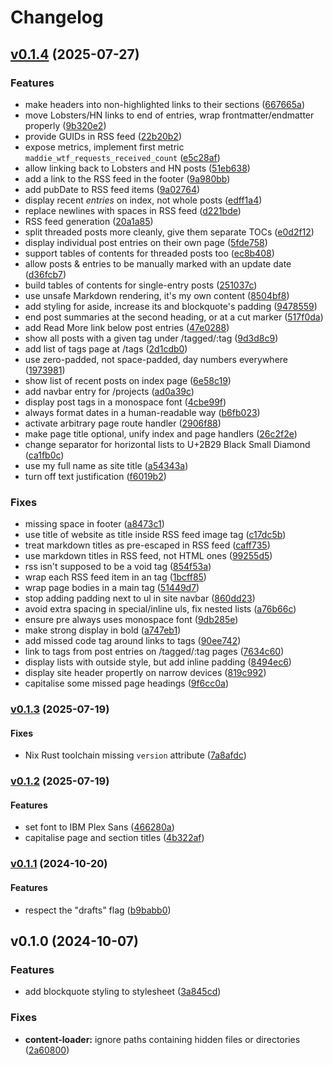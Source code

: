 # Changelog

## [v0.1.4](https://github.com/maddiemort/maddie-wtf/compare/v0.1.3...667665a7c9d6d4cb79677ca59dadeda8eb6614ca) (2025-07-27)

### Features

* make headers into non-highlighted links to their sections
([667665a](https://github.com/maddiemort/maddie-wtf/commit/667665a7c9d6d4cb79677ca59dadeda8eb6614ca))
* move Lobsters/HN links to end of entries, wrap frontmatter/endmatter
properly
([9b320e2](https://github.com/maddiemort/maddie-wtf/commit/9b320e25e98ee373b5ca5140e39725f2922574e2))
* provide GUIDs in RSS feed
([22b20b2](https://github.com/maddiemort/maddie-wtf/commit/22b20b2a9e8bb8356f3a8eecaeb74541d8244641))
* expose metrics, implement first metric `maddie_wtf_requests_received_count`
([e5c28af](https://github.com/maddiemort/maddie-wtf/commit/e5c28af1880c08a276ae7b36174cc546b640bc47))
* allow linking back to Lobsters and HN posts
([51eb638](https://github.com/maddiemort/maddie-wtf/commit/51eb63842f95cc0cfd441ce868cc51c575bafc7d))
* add a link to the RSS feed in the footer
([9a980bb](https://github.com/maddiemort/maddie-wtf/commit/9a980bba21ebdea43de8c4566dfbafcd3d2be737))
* add pubDate to RSS feed items
([9a02764](https://github.com/maddiemort/maddie-wtf/commit/9a027641e8d1a7deb5c782543a474f0552ac2a9e))
* display recent *entries* on index, not whole posts
([edff1a4](https://github.com/maddiemort/maddie-wtf/commit/edff1a4b8d96904dc93c768feae1b39ec147121f))
* replace newlines with spaces in RSS feed
([d221bde](https://github.com/maddiemort/maddie-wtf/commit/d221bde0808d1f8163eede7fa320955b9b794d8e))
* RSS feed generation
([20a1a85](https://github.com/maddiemort/maddie-wtf/commit/20a1a852cba917a3d2833b8b87bc64adf2c222c3))
* split threaded posts more cleanly, give them separate TOCs
([e0d2f12](https://github.com/maddiemort/maddie-wtf/commit/e0d2f123ad50a27414553c97ec0dcdf8fc462275))
* display individual post entries on their own page
([5fde758](https://github.com/maddiemort/maddie-wtf/commit/5fde758d2799cb74781e37e7a08cc8b1502b572d))
* support tables of contents for threaded posts too
([ec8b408](https://github.com/maddiemort/maddie-wtf/commit/ec8b4087c7f7b440fbf11d1b3eaed2bea292f02c))
* allow posts & entries to be manually marked with an update date
([d36fcb7](https://github.com/maddiemort/maddie-wtf/commit/d36fcb7af3bd44e2c75bb3ec29d8a9288694f0db))
* build tables of contents for single-entry posts
([251037c](https://github.com/maddiemort/maddie-wtf/commit/251037c3d68a9ab8a2edbc40e069edc1c130b076))
* use unsafe Markdown rendering, it's my own content
([8504bf8](https://github.com/maddiemort/maddie-wtf/commit/8504bf80190702a3dce527f425add009cc6e8354))
* add styling for aside, increase its and blockquote's padding
([9478559](https://github.com/maddiemort/maddie-wtf/commit/94785593ab978d6a669fd4a0c2c2ccc2e675b009))
* end post summaries at the second heading, or at a cut marker
([517f0da](https://github.com/maddiemort/maddie-wtf/commit/517f0da20a65a669e9bb3934f774a8fed8e93c4e))
* add Read More link below post entries
([47e0288](https://github.com/maddiemort/maddie-wtf/commit/47e02887c223decccd6f78de385d3c4f70e046ec))
* show all posts with a given tag under /tagged/:tag
([9d3d8c9](https://github.com/maddiemort/maddie-wtf/commit/9d3d8c99b1ac46d6449e3c6c6e36a0299ad23c4e))
* add list of tags page at /tags
([2d1cdb0](https://github.com/maddiemort/maddie-wtf/commit/2d1cdb060260e51217df6414316ea4b624a5ed31))
* use zero-padded, not space-padded, day numbers everywhere
([1973981](https://github.com/maddiemort/maddie-wtf/commit/19739817118d45b230e9beb629add648b003c335))
* show list of recent posts on index page
([6e58c19](https://github.com/maddiemort/maddie-wtf/commit/6e58c1980dbdd59045ecaa9c365968c5680433dc))
* add navbar entry for /projects
([ad0a39c](https://github.com/maddiemort/maddie-wtf/commit/ad0a39ce6c0175a5176ebdf363b611b90e169cfb))
* display post tags in a monospace font
([4cbe99f](https://github.com/maddiemort/maddie-wtf/commit/4cbe99fe0d60e581457278d9f4ed536466cd130b))
* always format dates in a human-readable way
([b6fb023](https://github.com/maddiemort/maddie-wtf/commit/b6fb0235d5168c4dd054d18036e64dc770eda4fa))
* activate arbitrary page route handler
([2906f88](https://github.com/maddiemort/maddie-wtf/commit/2906f88e350ff9d5a679a2ff2ade31b880e557ff))
* make page title optional, unify index and page handlers
([26c2f2e](https://github.com/maddiemort/maddie-wtf/commit/26c2f2e7ec3d91bd7829cdfb11c70f9a6144e6a1))
* change separator for horizontal lists to U+2B29 Black Small Diamond
([ca1fb0c](https://github.com/maddiemort/maddie-wtf/commit/ca1fb0ca12ed495f93b29cbe3e7c6fb5ce67fffa))
* use my full name as site title
([a54343a](https://github.com/maddiemort/maddie-wtf/commit/a54343aca028ce2e23da06af2fb68084bc4b580c))
* turn off text justification
([f6019b2](https://github.com/maddiemort/maddie-wtf/commit/f6019b29caae4081afa1b8f22bb79f01b96aa937))

### Fixes

* missing space in footer
([a8473c1](https://github.com/maddiemort/maddie-wtf/commit/a8473c1bfaec00c2bfefbacecdf6d09c5a6e54eb))
* use title of website as title inside RSS feed image tag
([c17dc5b](https://github.com/maddiemort/maddie-wtf/commit/c17dc5b399bb32b80e56f25efad5f386a0c9909c))
* treat markdown titles as pre-escaped in RSS feed
([caff735](https://github.com/maddiemort/maddie-wtf/commit/caff735436a0a96d402871af4cdf74c8c48e38ed))
* use markdown titles in RSS feed, not HTML ones
([99255d5](https://github.com/maddiemort/maddie-wtf/commit/99255d52cc2f6b9d83f853c78cc49bb8494eb700))
* rss isn't supposed to be a void tag
([854f53a](https://github.com/maddiemort/maddie-wtf/commit/854f53a91d98774f3a192184ac1792dab8333535))
* wrap each RSS feed item in an <item> tag
([1bcff85](https://github.com/maddiemort/maddie-wtf/commit/1bcff85a04418865db50e6f52a2768c99968bb69))
* wrap page bodies in a main tag
([51449d7](https://github.com/maddiemort/maddie-wtf/commit/51449d70d5c441127c6fe5d79ce0aba801caa506))
* stop adding padding next to ul in site navbar
([860dd23](https://github.com/maddiemort/maddie-wtf/commit/860dd236fd6928eda7c7bed0e23fe444bb29e7bb))
* avoid extra spacing in special/inline uls, fix nested lists
([a76b66c](https://github.com/maddiemort/maddie-wtf/commit/a76b66ce7426f0ec1d25d72569ca9f11c407a0f9))
* ensure pre always uses monospace font
([9db285e](https://github.com/maddiemort/maddie-wtf/commit/9db285e67639ec91e4f5a35633c846be4e553175))
* make strong display in bold
([a747eb1](https://github.com/maddiemort/maddie-wtf/commit/a747eb17da2eabb4f592ee885b4f6af7ab132489))
* add missed code tag around links to tags
([90ee742](https://github.com/maddiemort/maddie-wtf/commit/90ee7425835d73d291980abb107791c705d8b661))
* link to tags from post entries on /tagged/:tag pages
([7634c60](https://github.com/maddiemort/maddie-wtf/commit/7634c608328f5c41e9e536f88621b81ab6949025))
* display lists with outside style, but add inline padding
([8494ec6](https://github.com/maddiemort/maddie-wtf/commit/8494ec67b980794ba5882717ea942fc24a7b3d28))
* display site header propertly on narrow devices
([819c992](https://github.com/maddiemort/maddie-wtf/commit/819c992c1fb41ae1d7d7b60b6ed411a8a744e906))
* capitalise some missed page headings
([9f6cc0a](https://github.com/maddiemort/maddie-wtf/commit/9f6cc0a4fb20da07f320582126132c77447eda5d))

### [v0.1.3](https://github.com/maddiemort/maddie-wtf/compare/v0.1.2...v0.1.3) (2025-07-19)

#### Fixes

* Nix Rust toolchain missing `version` attribute
([7a8afdc](https://github.com/maddiemort/maddie-wtf/commit/7a8afdcaeacb6df967044547a6e39f8303bf5edd))

### [v0.1.2](https://github.com/maddiemort/maddie-wtf/compare/v0.1.1...v0.1.2) (2025-07-19)

#### Features

* set font to IBM Plex Sans
([466280a](https://github.com/maddiemort/maddie-wtf/commit/466280a863f62efb90692ae6fa88efaf482929aa))
* capitalise page and section titles
([4b322af](https://github.com/maddiemort/maddie-wtf/commit/4b322af0626e2289f26fcf464201efd7011e1ac7))

### [v0.1.1](https://github.com/maddiemort/maddie-wtf/compare/v0.1.0...v0.1.1) (2024-10-20)

#### Features

* respect the "drafts" flag
([b9babb0](https://github.com/maddiemort/maddie-wtf/commit/b9babb038e21af00d097e1e30d00e8a76a6a370d))

## v0.1.0 (2024-10-07)

### Features

* add blockquote styling to stylesheet
([3a845cd](https://github.com/maddiemort/maddie-wtf/commit/3a845cd2336509826544c2f0019509103737d5f7))

### Fixes

* **content-loader:** ignore paths containing hidden files or directories
([2a60800](https://github.com/maddiemort/maddie-wtf/commit/2a6080086938a875f77f236d4b2e30fd91570c0e))
